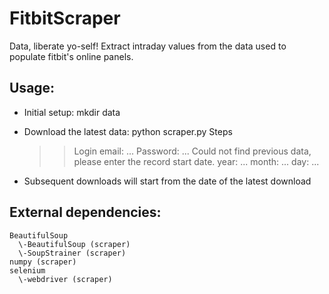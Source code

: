 FitbitScraper
=============

Data, liberate yo-self! Extract intraday values from the data used to populate fitbit's online panels.

## Usage:
* Initial setup:
  mkdir data

* Download the latest data:
  python scraper.py Steps
  >> Login email: ...
  >> Password: ...
  >> Could not find previous data, please enter the record start date.
  >> year: ...
  >> month: ...
  >> day: ...

* Subsequent downloads will start from the date of the latest download
  
## External dependencies:

    BeautifulSoup 
      \-BeautifulSoup (scraper)
      \-SoupStrainer (scraper)
    numpy (scraper)
    selenium 
      \-webdriver (scraper)
